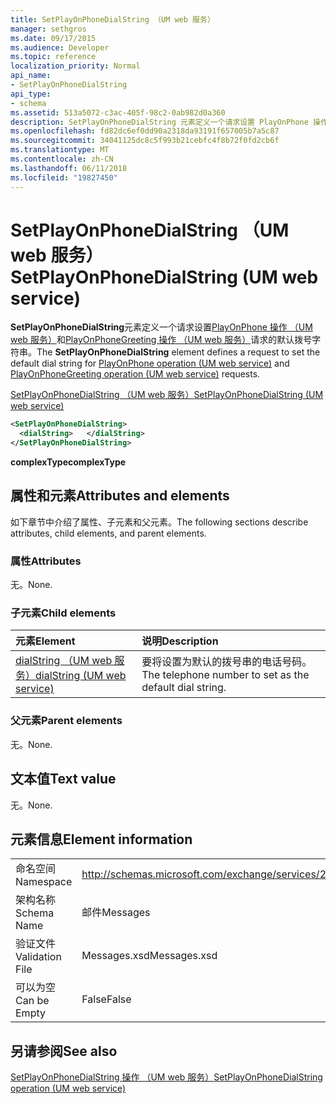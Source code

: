 ```yaml
---
title: SetPlayOnPhoneDialString （UM web 服务）
manager: sethgros
ms.date: 09/17/2015
ms.audience: Developer
ms.topic: reference
localization_priority: Normal
api_name:
- SetPlayOnPhoneDialString
api_type:
- schema
ms.assetid: 513a5072-c3ac-405f-98c2-0ab982d0a360
description: SetPlayOnPhoneDialString 元素定义一个请求设置 PlayOnPhone 操作 （UM web 服务） 的默认拨号字符串和 PlayOnPhoneGreeting 操作 （UM web 服务） 请求。
ms.openlocfilehash: fd82dc6ef0dd90a2318da93191f657005b7a5c87
ms.sourcegitcommit: 34041125dc8c5f993b21cebfc4f8b72f0fd2cb6f
ms.translationtype: MT
ms.contentlocale: zh-CN
ms.lasthandoff: 06/11/2018
ms.locfileid: "19827450"
---
```

# <a name="setplayonphonedialstring-um-web-service"></a><span data-ttu-id="3691e-103">SetPlayOnPhoneDialString （UM web 服务）</span><span class="sxs-lookup"><span data-stu-id="3691e-103">SetPlayOnPhoneDialString (UM web service)</span></span>

<span data-ttu-id="3691e-104">**SetPlayOnPhoneDialString**元素定义一个请求设置[PlayOnPhone 操作 （UM web 服务）](playonphone-operation-um-web-service.md)和[PlayOnPhoneGreeting 操作 （UM web 服务）](playonphonegreeting-operation-um-web-service.md)请求的默认拨号字符串。</span><span class="sxs-lookup"><span data-stu-id="3691e-104">The **SetPlayOnPhoneDialString** element defines a request to set the default dial string for [PlayOnPhone operation (UM web service)](playonphone-operation-um-web-service.md) and [PlayOnPhoneGreeting operation (UM web service)](playonphonegreeting-operation-um-web-service.md) requests.</span></span> 
  
[<span data-ttu-id="3691e-105">SetPlayOnPhoneDialString （UM web 服务）</span><span class="sxs-lookup"><span data-stu-id="3691e-105">SetPlayOnPhoneDialString (UM web service)</span></span>](setplayonphonedialstring-um-web-service.md)
  
```xml
<SetPlayOnPhoneDialString>
  <dialString>   </dialString>
</SetPlayOnPhoneDialString>
```

 <span data-ttu-id="3691e-106">**complexType**</span><span class="sxs-lookup"><span data-stu-id="3691e-106">**complexType**</span></span>
## <a name="attributes-and-elements"></a><span data-ttu-id="3691e-107">属性和元素</span><span class="sxs-lookup"><span data-stu-id="3691e-107">Attributes and elements</span></span>

<span data-ttu-id="3691e-108">如下章节中介绍了属性、子元素和父元素。</span><span class="sxs-lookup"><span data-stu-id="3691e-108">The following sections describe attributes, child elements, and parent elements.</span></span>
  
### <a name="attributes"></a><span data-ttu-id="3691e-109">属性</span><span class="sxs-lookup"><span data-stu-id="3691e-109">Attributes</span></span>

<span data-ttu-id="3691e-110">无。</span><span class="sxs-lookup"><span data-stu-id="3691e-110">None.</span></span>
  
### <a name="child-elements"></a><span data-ttu-id="3691e-111">子元素</span><span class="sxs-lookup"><span data-stu-id="3691e-111">Child elements</span></span>

|<span data-ttu-id="3691e-112">**元素**</span><span class="sxs-lookup"><span data-stu-id="3691e-112">**Element**</span></span>|<span data-ttu-id="3691e-113">**说明**</span><span class="sxs-lookup"><span data-stu-id="3691e-113">**Description**</span></span>|
|:-----|:-----|
|[<span data-ttu-id="3691e-114">dialString （UM web 服务）</span><span class="sxs-lookup"><span data-stu-id="3691e-114">dialString (UM web service)</span></span>](dialstring-um-web-service.md) <br/> |<span data-ttu-id="3691e-115">要将设置为默认的拨号串的电话号码。</span><span class="sxs-lookup"><span data-stu-id="3691e-115">The telephone number to set as the default dial string.</span></span>  <br/> |
   
### <a name="parent-elements"></a><span data-ttu-id="3691e-116">父元素</span><span class="sxs-lookup"><span data-stu-id="3691e-116">Parent elements</span></span>

<span data-ttu-id="3691e-117">无。</span><span class="sxs-lookup"><span data-stu-id="3691e-117">None.</span></span>
  
## <a name="text-value"></a><span data-ttu-id="3691e-118">文本值</span><span class="sxs-lookup"><span data-stu-id="3691e-118">Text value</span></span>

<span data-ttu-id="3691e-119">无。</span><span class="sxs-lookup"><span data-stu-id="3691e-119">None.</span></span>
  
## <a name="element-information"></a><span data-ttu-id="3691e-120">元素信息</span><span class="sxs-lookup"><span data-stu-id="3691e-120">Element information</span></span>

|||
|:-----|:-----|
|<span data-ttu-id="3691e-121">命名空间</span><span class="sxs-lookup"><span data-stu-id="3691e-121">Namespace</span></span>  <br/> |http://schemas.microsoft.com/exchange/services/2006/messages  <br/> |
|<span data-ttu-id="3691e-122">架构名称</span><span class="sxs-lookup"><span data-stu-id="3691e-122">Schema Name</span></span>  <br/> |<span data-ttu-id="3691e-123">邮件</span><span class="sxs-lookup"><span data-stu-id="3691e-123">Messages</span></span>  <br/> |
|<span data-ttu-id="3691e-124">验证文件</span><span class="sxs-lookup"><span data-stu-id="3691e-124">Validation File</span></span>  <br/> |<span data-ttu-id="3691e-125">Messages.xsd</span><span class="sxs-lookup"><span data-stu-id="3691e-125">Messages.xsd</span></span>  <br/> |
|<span data-ttu-id="3691e-126">可以为空</span><span class="sxs-lookup"><span data-stu-id="3691e-126">Can be Empty</span></span>  <br/> |<span data-ttu-id="3691e-127">False</span><span class="sxs-lookup"><span data-stu-id="3691e-127">False</span></span>  <br/> |
   
## <a name="see-also"></a><span data-ttu-id="3691e-128">另请参阅</span><span class="sxs-lookup"><span data-stu-id="3691e-128">See also</span></span>



[<span data-ttu-id="3691e-129">SetPlayOnPhoneDialString 操作 （UM web 服务）</span><span class="sxs-lookup"><span data-stu-id="3691e-129">SetPlayOnPhoneDialString operation (UM web service)</span></span>](setplayonphonedialstring-operation-um-web-service.md)

